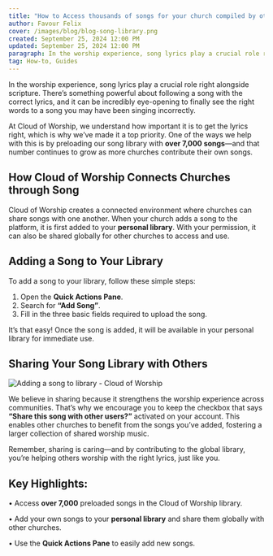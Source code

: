 ```yaml
---
title: "How to Access thousands of songs for your church compiled by others"
author: Favour Felix
cover: /images/blog/blog-song-library.png
created: September 25, 2024 12:00 PM
updated: September 25, 2024 12:00 PM
paragraph: In the worship experience, song lyrics play a crucial role right alongside scripture. There’s something powerful about following a song with the correct lyrics, and it can be incredibly eye-opening to finally see the right words to a song you may have been singing incorrectly.
tag: How-to, Guides
---
```


In the worship experience, song lyrics play a crucial role right alongside scripture. There’s something powerful about following a song with the correct lyrics, and it can be incredibly eye-opening to finally see the right words to a song you may have been singing incorrectly.

At Cloud of Worship, we understand how important it is to get the lyrics right, which is why we’ve made it a top priority. One of the ways we help with this is by preloading our song library with **over 7,000 songs**—and that number continues to grow as more churches contribute their own songs.

## How Cloud of Worship Connects Churches through Song

Cloud of Worship creates a connected environment where churches can share songs with one another. When your church adds a song to the platform, it is first added to your **personal library**. With your permission, it can also be shared globally for other churches to access and use.

## Adding a Song to Your Library

To add a song to your library, follow these simple steps:

1. Open the **Quick Actions Pane**.
2. Search for **“Add Song”**.
3. Fill in the three basic fields required to upload the song.

It’s that easy! Once the song is added, it will be available in your personal library for immediate use.

## Sharing Your Song Library with Others

![Adding a song to library - Cloud of Worship](https://firebasestorage.googleapis.com/v0/b/favour-portfolio.appspot.com/o/cow%2Fblog%2Fblog-share-song.webp?alt=media&token=85cd1361-f9f1-433c-b054-0802ce38d7c5)

We believe in sharing because it strengthens the worship experience across communities. That’s why we encourage you to keep the checkbox that says **“Share this song with other users?”** activated on your account. This enables other churches to benefit from the songs you’ve added, fostering a larger collection of shared worship music.

Remember, sharing is caring—and by contributing to the global library, you’re helping others worship with the right lyrics, just like you.

## Key Highlights:

•	Access **over 7,000** preloaded songs in the Cloud of Worship library.

•	Add your own songs to your **personal library** and share them globally with other churches.

•	Use the **Quick Actions Pane** to easily add new songs.